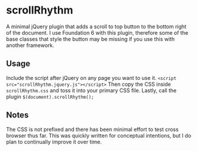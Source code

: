 # scrollRhythm
A minimal jQuery plugin that adds a scroll to top button to the bottom right of the document.
I use Foundation 6 with this plugin, therefore some of the base classes that style the button may 
be missing if you use this with another framework. 


## Usage
Include the script after jQuery on any page you want to use it.
`<script src="scrollRhythm.jquery.js"></script>`
Then copy the CSS inside `scrollRhythm.css` and toss it into your primary CSS file. 
Lastly, call the plugin
`$(document).scrollRhythm();`

## Notes
The CSS is not prefixed and there has been minimal effort to test cross browser thus far. This
was quickly written for conceptual intentions, but I do plan to continually improve it
over time.
